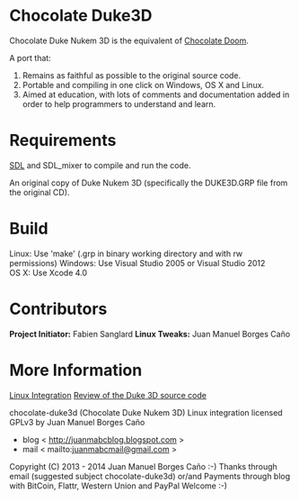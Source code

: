Chocolate Duke3D
================

Chocolate Duke Nukem 3D is the equivalent of [Chocolate Doom](http://www.chocolate-doom.org/wiki/index.php/Chocolate_Doom).

A port that:

1. Remains as faithful as possible to the original source code.
2. Portable and compiling in one click on Windows, OS X and Linux.
3. Aimed at education, with lots of comments and documentation added in order to help programmers to understand and learn.


Requirements
============

[SDL](http://libsdl.org) and SDL_mixer to compile and run the code.

An original copy of Duke Nukem 3D (specifically the DUKE3D.GRP file from the original CD).


Build
=====

Linux: Use 'make' (.grp in binary working directory and with rw permissions)
Windows: Use Visual Studio 2005 or Visual Studio 2012  
OS X: Use Xcode 4.0  


Contributors
============

**Project Initiator:** Fabien Sanglard 
**Linux Tweaks:** Juan Manuel Borges Caño 

More Information
================

[Linux Integration](http://juanmabcblog.blogspot.com/2013/07/chocolate-duke3d.html)
[Review of the Duke 3D source code](http://fabiensanglard.net/duke3d/)

chocolate-duke3d (Chocolate Duke Nukem 3D) Linux integration licensed GPLv3 by Juan Manuel Borges Caño
* blog < http://juanmabcblog.blogspot.com >
* mail < mailto:juanmabcmail@gmail.com >

Copyright (C) 2013 - 2014 Juan Manuel Borges Caño :-) Thanks through email (suggested subject chocolate-duke3d) or/and Payments through blog with BitCoin, Flattr, Western Union and PayPal Welcome :-)
